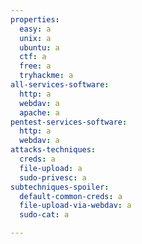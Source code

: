 ```yaml
---
properties:
  easy: a
  unix: a
  ubuntu: a
  ctf: a
  free: a
  tryhackme: a
all-services-software:
  http: a
  webdav: a
  apache: a
pentest-services-software:
  http: a
  webdav: a
attacks-techniques:
  creds: a
  file-upload: a
  sudo-privesc: a
subtechniques-spoiler:
  default-common-creds: a
  file-upload-via-webdav: a
  sudo-cat: a

---
```

